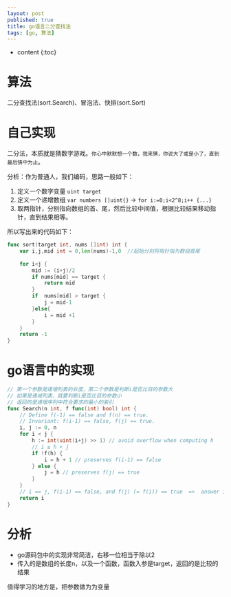 ```yaml
---
layout: post
published: true
title: go语言二分查找法
tags: [go, 算法]
---
```

* content
{:toc}


# 算法

二分查找法(sort.Search)、冒泡法、快排(sort.Sort)

# 自己实现

二分法，本质就是猜数字游戏。`你心中默默想一个数，我来猜，你说大了或是小了，直到最后猜中为止`。

分析：作为普通人，我们编码，思路一般如下：
   1. 定义一个数字变量 `uint target`
   2. 定义一个递增数组 `var numbers []uint{}` -> `for i:=0;i<2^8;i++ {...}`
   3. 取两指针，分别指向数组的首、尾，然后比较中间值，根据比较结果移动指针，直到结果相等。

所以写出来的代码如下：

```go
func sort(target int, nums []int) int {
    var i,j,mid int = 0,len(nums)-1,0  //起始分别将指针指为数组首尾
    
    for i<j {
        mid := (i+j)/2
        if nums[mid] == target {
            return mid
        }
        if  nums[mid] > target {
            j = mid-1
        }else{
            i = mid +1
        }
    } 
    return -1
}
```

# go语言中的实现

```go
// 第一个参数是递增列表的长度，第二个参数是判断i是否比目的参数大 
// 如果是递减列表，就要判断i是否比目的参数小
// 返回的是递增序列中符合要求的最小的索引
func Search(n int, f func(int) bool) int {
	// Define f(-1) == false and f(n) == true.
	// Invariant: f(i-1) == false, f(j) == true.
	i, j := 0, n
	for i < j {
		h := int(uint(i+j) >> 1) // avoid overflow when computing h
		// i ≤ h < j
		if !f(h) {
			i = h + 1 // preserves f(i-1) == false
		} else {
			j = h // preserves f(j) == true
		}
	}
	// i == j, f(i-1) == false, and f(j) (= f(i)) == true  =>  answer is i.
	return i
}
```

# 分析

+ go源码包中的实现非常简洁，右移一位相当于除以2  
+ 传入的是数组的长度n，以及一个函数，函数入参是target，返回的是比较的结果

值得学习的地方是，把参数做为为变量